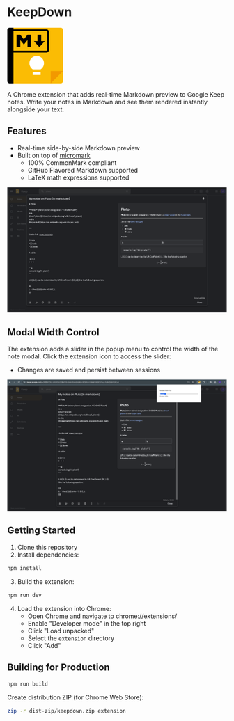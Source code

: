 # KeepDown

<img src="extension/icons/KeepDown_Logo_256x256.png" width="128" alt="KeepDown Logo">

A Chrome extension that adds real-time Markdown preview to Google Keep notes. Write your notes in Markdown and see them rendered instantly alongside your text.

## Features

- Real-time side-by-side Markdown preview
- Built on top of [micromark](https://github.com/micromark/micromark)
    - 100% CommonMark compliant
    - GitHub Flavored Markdown supported
    - LaTeX math expressions supported

<img src="docs/screenshots/SummaryScreenshot.png" width="800" alt="Editing a note with markdown">

## Modal Width Control

The extension adds a slider in the popup menu to control the width of the note modal. Click the extension icon to access the slider:
- Changes are saved and persist between sessions

<img src="docs/screenshots/WidthSliderScreenshot.png" width="800" alt="Rendered markdown preview">

## Getting Started

1. Clone this repository
2. Install dependencies:

```bash
npm install
```

3. Build the extension:

```bash
npm run dev
```

4. Load the extension into Chrome:
   - Open Chrome and navigate to chrome://extensions/
   - Enable "Developer mode" in the top right
   - Click "Load unpacked"
   - Select the `extension` directory
   - Click "Add"

## Building for Production

```bash
npm run build
```

Create distribution ZIP (for Chrome Web Store):

```bash
zip -r dist-zip/keepdown.zip extension
```
